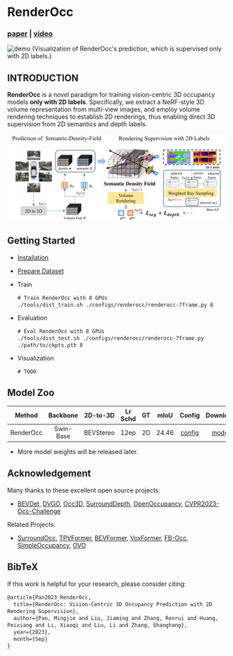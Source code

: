 # RenderOcc

### [paper](https://arxiv.org/abs/2309.09502) | [video](https://www.youtube.com/watch?v=UcdXM3FNLAc)

![demo](assets/demo.gif)
(Visualization of RenderOcc's prediction, which is supervised only with 2D labels.)

## INTRODUCTION

**RenderOcc** is a novel paradigm for training vision-centric 3D occupancy models **only with 2D labels**. Specifically, we extract a NeRF-style 3D volume representation from multi-view images, and employ volume rendering techniques to establish 2D renderings, thus enabling direct 3D supervision from 2D semantics and depth labels. 

![demo](assets/method.png)

## Getting Started

- [Installation](docs/install.md)

- [Prepare Dataset](docs/prepare_datasets.md)

- Train 
  
  ```
  # Train RenderOcc with 8 GPUs
  ./tools/dist_train.sh ./configs/renderocc/renderocc-7frame.py 8
  ```

- Evaluation 
  
  ```
  # Eval RenderOcc with 8 GPUs
  ./tools/dist_test.sh ./configs/renderocc/renderocc-7frame.py ./path/to/ckpts.pth 8
  ```

- Visualization
  
  ```
  # TODO
  ```

## Model Zoo

| Method    | Backbone  | 2D-to-3D  | Lr Schd | GT | mIoU  | Config                                          | Download                                                                                    |
|:---------:|:---------:|:---------:|:-------:|:-------:|:-----:|:-----------------------------------------------:|:-------------------------------------------------------------------------------------------:|
| RenderOcc | Swin-Base | BEVStereo | 12ep    | 2D | 24.46 | [config](configs/renderocc/renderocc-7frame.py) | [model](https://github.com/pmj110119/storage/releases/download/v1/renderocc-7frame-12e.pth) |

* More model weights will be released later.

## Acknowledgement

Many thanks to these excellent open source projects:

- [BEVDet](https://github.com/HuangJunJie2017/BEVDet), [DVGO](https://github.com/sunset1995/DirectVoxGO), [Occ3D](https://github.com/Tsinghua-MARS-Lab/Occ3D), [SurroundDepth](https://github.com/JeffWang987/OpenOccupancy), [OpenOccupancy](https://github.com/JeffWang987/OpenOccupancy), [CVPR2023-Occ-Challenge](https://github.com/CVPR2023-3D-Occupancy-Prediction)

Related Projects:

- [SurroundOcc](https://github.com/weiyithu/SurroundOcc), [TPVFormer](https://github.com/wzzheng/TPVFormer), [BEVFormer](https://github.com/fundamentalvision/BEVFormer), [VoxFormer](https://github.com/NVlabs/VoxFormer), [FB-Occ](https://github.com/NVlabs/FB-BEV), [SimpleOccupancy](https://github.com/GANWANSHUI/SimpleOccupancy), [OVO](https://github.com/dzcgaara/OVO-Open-Vocabulary-Occupancy)

## BibTeX

If this work is helpful for your research, please consider citing:

```
@article{Pan2023_RenderOcc,   
  title={RenderOcc: Vision-Centric 3D Occupancy Prediction with 2D Rendering Supervision},  
  author={Pan, Mingjie and Liu, Jiaming and Zhang, Renrui and Huang, Peixiang and Li, Xiaoqi and Liu, Li and Zhang, Shanghang},  
  year={2023},  
  month={Sep}
}
```
